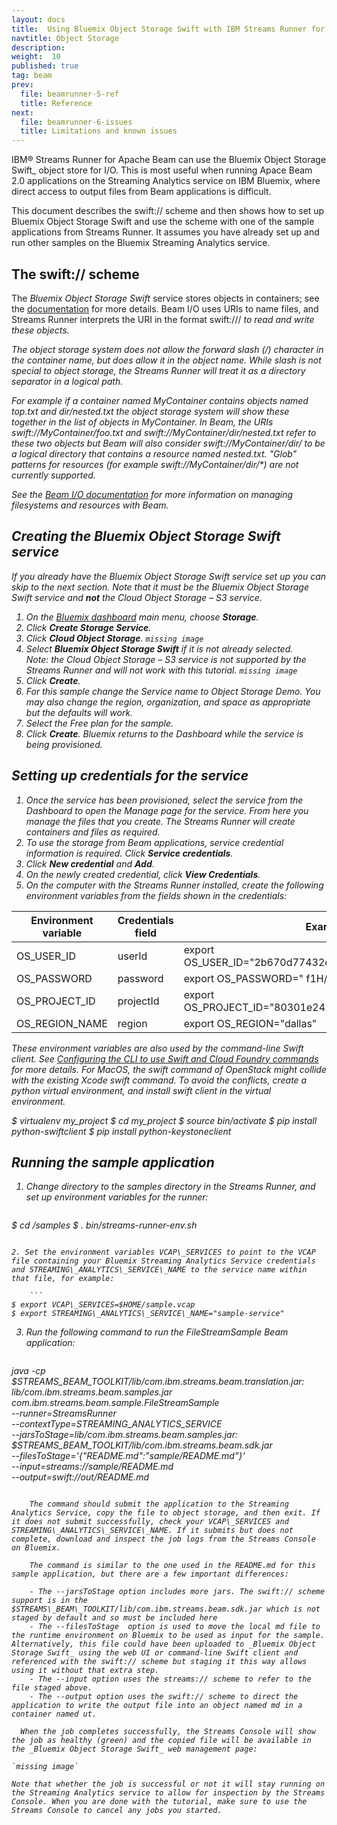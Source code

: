```yaml
---
layout: docs
title:  Using Bluemix Object Storage Swift with IBM Streams Runner for Apache Beam
navtitle: Object Storage
description:  
weight:  10
published: true
tag: beam
prev:
  file: beamrunner-5-ref
  title: Reference
next:
  file: beamrunner-6-issues
  title: Limitations and known issues
---
```


IBM® Streams Runner for Apache Beam can use the Bluemix Object Storage Swift_ object store for I/O. This is most useful when running Apace Beam 2.0 applications on the Streaming Analytics service on IBM Bluemix, where direct access to output files from Beam applications is difficult.

This document describes the swift:// scheme and then shows how to set up Bluemix Object Storage Swift and use the scheme with one of the sample applications from Streams Runner. It assumes you have already set up and run other samples on the Bluemix Streaming Analytics service.

## The swift:// scheme

The _Bluemix Object Storage Swift_ service stores objects in containers; see the [documentation](https://console.stage1.bluemix.net/docs/services/ObjectStorage/index.html) for more details. Beam I/O uses URIs to name files, and Streams Runner interprets the URI in the format swift://_<container>_/_<object>_ to read and write these objects.

The object storage system does not allow the forward slash (/) character in the container name, but does allow it in the object name. While slash is not special to object storage, the Streams Runner will treat it as a directory separator in a logical path.

For example if a container named MyContainer contains objects named top.txt and dir/nested.txt the object storage system will show these together in the list of objects in MyContainer. In Beam, the URIs swift://MyContainer/foo.txt and swift://MyContainer/dir/nested.txt refer to these two objects but Beam will also consider swift://MyContainer/dir/ to be a logical directory that contains a resource named nested.txt. "Glob" patterns for resources (for example swift://MyContainer/dir/\*) are not currently supported.

See the [Beam I/O documentation](https://beam.apache.org/documentation/sdks/javadoc/2.0.0/org/apache/beam/sdk/io/package-summary.html) for more information on managing filesystems and resources with Beam.

## Creating the Bluemix Object Storage Swift service

If you already have the _Bluemix Object Storage Swift_ service set up you can skip to the next section. Note that it must be the _Bluemix Object Storage Swift_ service and **not** the _Cloud Object Storage – S3_ service.

1. On the [Bluemix dashboard](https://console.bluemix.net/dashboard) main menu, choose **Storage**.
2. Click **Create Storage Service**.
3. Click **Cloud Object Storage**.
`missing image`
4. Select **Bluemix Object Storage Swift** if it is not already selected.  
  Note: the _Cloud Object Storage – S3_ service is not supported by the Streams Runner and will not work with this tutorial.
`missing image`
5. Click **Create**.
6. For this sample change the Service name to Object Storage Demo. You may also change the region, organization, and space as appropriate but the defaults will work.
7. Select the Free plan for the sample.
8. Click **Create**. Bluemix returns to the Dashboard while the service is being provisioned.

## Setting up credentials for the service

1. Once the service has been provisioned, select the service from the Dashboard to open the _Manage_ page for the service. From here you manage the files that you create. The Streams Runner will create containers and files as required.
2. To use the storage from Beam applications, service credential information is required. Click **Service credentials**.
3. Click **New credential** and **Add**.
4. On the newly created credential, click **View Credentials**.
5. On the computer with the Streams Runner installed, create the following environment variables from the fields shown in the credentials:

| Environment variable | Credentials field | Example |
| --- | --- | --- |
| OS\_USER\_ID | userId | export OS\_USER\_ID="2b670d77432e4cf2bd128ef9ff61fa56" |
| OS\_PASSWORD | password | export OS\_PASSWORD=" f1H/~BIO.=s0wuT9" |
| OS\_PROJECT\_ID | projectId | export OS\_PROJECT\_ID="80301e24254f4ffb81d53f0cddccad78" |
| OS\_REGION\_NAME | region | export OS\_REGION="dallas" |

These environment variables are also used by the command-line Swift client.
See [Configuring the CLI to use Swift and Cloud Foundry commands](https://console.stage1.bluemix.net/docs/services/ObjectStorage/os_configuring.html) for more details.
For MacOS, the swift command of OpenStack might collide with the existing Xcode swift command. To avoid the conflicts, create a python virtual environment, and install swift client in the virtual environment.

$ virtualenv my\_project
$ cd my\_project
$ source bin/activate
$ pip install python-swiftclient
$ pip install python-keystoneclient

## Running the sample application

1. Change directory to the samples directory in the Streams Runner, and set up environment variables for the runner:

    ```
$ cd <installdir>/samples
$ . bin/streams-runner-env.sh
```

2. Set the environment variables VCAP\_SERVICES to point to the VCAP file containing your Bluemix Streaming Analytics Service credentials and STREAMING\_ANALYTICS\_SERVICE\_NAME to the service name within that file, for example:

    ```
$ export VCAP\_SERVICES=$HOME/sample.vcap
$ export STREAMING\_ANALYTICS\_SERVICE\_NAME="sample-service"
```

3. Run the following command to run the FileStreamSample Beam application:

    ```
java -cp \
$STREAMS\_BEAM\_TOOLKIT/lib/com.ibm.streams.beam.translation.jar:\
lib/com.ibm.streams.beam.samples.jar \
com.ibm.streams.beam.sample.FileStreamSample \
--runner=StreamsRunner \
--contextType=STREAMING\_ANALYTICS\_SERVICE \
--jarsToStage=lib/com.ibm.streams.beam.samples.jar:\
$STREAMS\_BEAM\_TOOLKIT/lib/com.ibm.streams.beam.sdk.jar \
--filesToStage=&#39;{"README.md":"sample/README.md"}&#39; \
--input=streams://sample/README.md \
--output=swift://out/README.md
```

    The command should submit the application to the Streaming Analytics Service, copy the file to object storage, and then exit. If it does not submit successfully, check your VCAP\_SERVICES and STREAMING\_ANALYTICS\_SERVICE\_NAME. If it submits but does not complete, download and inspect the job logs from the Streams Console on Bluemix.

    The command is similar to the one used in the README.md for this sample application, but there are a few important differences:

    - The --jarsToStage option includes more jars. The swift:// scheme support is in the $STREAMS\_BEAM\_TOOLKIT/lib/com.ibm.streams.beam.sdk.jar which is not staged by default and so must be included here
    - The --filesToStage  option is used to move the local md file to the runtime environment on Bluemix to be used as input for the sample. Alternatively, this file could have been uploaded to _Bluemix Object Storage Swift_ using the web UI or command-line Swift client and referenced with the swift:// scheme but staging it this way allows using it without that extra step.
    - The --input option uses the streams:// scheme to refer to the file staged above.
    - The --output option uses the swift:// scheme to direct the application to write the output file into an object named md in a container named ut.

  When the job completes successfully, the Streams Console will show the job as healthy (green) and the copied file will be available in the _Bluemix Object Storage Swift_ web management page:

`missing image`

Note that whether the job is successful or not it will stay running on the Streaming Analytics service to allow for inspection by the Streams Console. When you are done with the tutorial, make sure to use the Streams Console to cancel any jobs you started.
